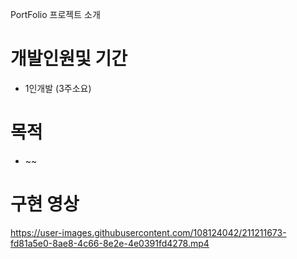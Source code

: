 PortFolio 프로젝트 소개


# 개발인원및 기간
- 1인개발 (3주소요)

# 목적
- ~~

# 구현 영상

https://user-images.githubusercontent.com/108124042/211211673-fd81a5e0-8ae8-4c66-8e2e-4e0391fd4278.mp4

